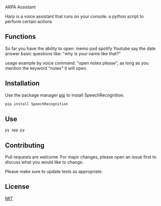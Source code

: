  ARPA Assistant 

Harp is a voice assistant that runs on your console. a python script to perform certain actions

## Functions
So far you have the ability to open:
memo pad
spotify
Youtube
say the date
answer basic questions like: "why is your name like that?"

usage example
by voice command: "open notes please", as long as you mention the keyword "notes" it will open.
## Installation

Use the package manager [pip](https://pypi.org/project/SpeechRecognition/) to install SpeechRecognition.

```bash
pip install SpeechRecognition
```

## Use
```bash
py app.py
```

## Contributing
Pull requests are welcome. For major changes, please open an issue first to discuss what you would like to change.

Please make sure to update tests as appropriate.

## License
[MIT](https://choosealicense.com/licenses/mit/)
